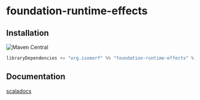 
[//]: # (NOTE: do not edit `README.md` in root, only edit from `src/site-preprocess/README.md`)

# foundation-runtime-effects

## Installation

![Maven Central](https://img.shields.io/maven-central/v/org.isomorf/foundation-runtime-effects_2.12.svg?style=for-the-badge)

```scala
libraryDependencies += "org.isomorf" %% "foundation-runtime-effects" % "0.1.0"
```

## Documentation

[scaladocs](http://isomorf-org.github.io/scala-foundation-runtime-effects/scaladocs/api/0.1.0/org/isomorf/foundation/effects/index.html)
